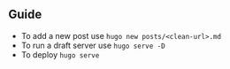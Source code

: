 ## Guide 
* To add a new post use `hugo new posts/<clean-url>.md`
* To run a draft server use `hugo serve -D`
* To deploy `hugo serve`